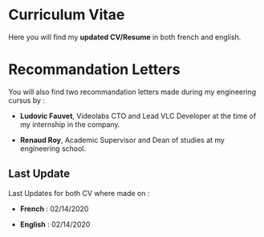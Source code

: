 # Curriculum Vitae

Here you will find my **updated CV/Resume** in both french and english.

# Recommandation Letters

You will also find two recommandation letters made during my engineering cursus by :

- **Ludovic Fauvet**, Videolabs CTO and Lead VLC Developer at the time of my internship in the company. 

- **Renaud Roy**, Academic Supervisor and Dean of studies at my engineering school.

## Last Update

Last Updates for both CV where made on : 

- **French** : 02/14/2020

- **English** : 02/14/2020
